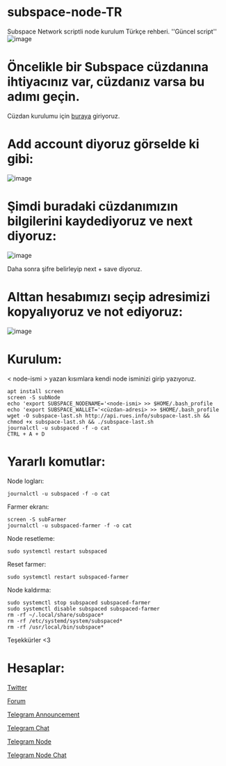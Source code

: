 # subspace-node-TR
Subspace Network scriptli node kurulum Türkçe rehberi. ''Güncel script''
![image](https://user-images.githubusercontent.com/101149671/171963119-c5ad523b-b97e-4d1e-ab00-97590e4d7aa1.png)

# Öncelikle bir Subspace cüzdanına ihtiyacınız var, cüzdanız varsa bu adımı geçin.

Cüzdan kurulumu için [buraya](https://polkadot.js.org/apps/?rpc=wss%3A%2F%2Feu.gemini-1b.subspace.network%2Fws#/accounts) giriyoruz.

# Add account diyoruz görselde ki gibi:

![image](https://user-images.githubusercontent.com/101149671/171963996-876e12a7-a78c-45b0-bdab-4fb056cdceaf.png)

# Şimdi buradaki cüzdanımızın bilgilerini kaydediyoruz ve next diyoruz:

![image](https://user-images.githubusercontent.com/101149671/171964249-2382a72d-b7a1-4bb8-b3cf-74e9637ecb4b.png)

Daha sonra şifre belirleyip next + save diyoruz.

# Alttan hesabımızı seçip adresimizi kopyalıyoruz ve not ediyoruz:

![image](https://user-images.githubusercontent.com/101149671/171964513-2d99cadc-b900-4a5e-b9e2-634b04b37685.png)

# Kurulum: 

< node-ismi > yazan kısımlara kendi node isminizi girip yazıyoruz.

```
apt install screen
screen -S subNode
echo 'export SUBSPACE_NODENAME='<node-ismi> >> $HOME/.bash_profile
echo 'export SUBSPACE_WALLET='<cüzdan-adresi> >> $HOME/.bash_profile
wget -O subspace-last.sh http://api.rues.info/subspace-last.sh && chmod +x subspace-last.sh && ./subspace-last.sh
journalctl -u subspaced -f -o cat
CTRL + A + D
```

# Yararlı komutlar:

Node logları: 
```
journalctl -u subspaced -f -o cat
```
Farmer ekranı:
```
screen -S subFarmer
journalctl -u subspaced-farmer -f -o cat
```
Node resetleme:
```
sudo systemctl restart subspaced
```
Reset farmer:
```
sudo systemctl restart subspaced-farmer
```

Node kaldırma:
```
sudo systemctl stop subspaced subspaced-farmer
sudo systemctl disable subspaced subspaced-farmer
rm -rf ~/.local/share/subspace*
rm -rf /etc/systemd/system/subspaced*
rm -rf /usr/local/bin/subspace*
```

Teşekkürler <3


# Hesaplar:

[Twitter](https://twitter.com/Ruesandora0)

[Forum](https://forum.rues.info/index.php)

[Telegram Announcement](https://t.me/RuesAnnouncement)

[Telegram Chat](https://t.me/RuesChat)

[Telegram Node](https://t.me/RuesNode)

[Telegram Node Chat](https://t.me/RuesNodeChat)
